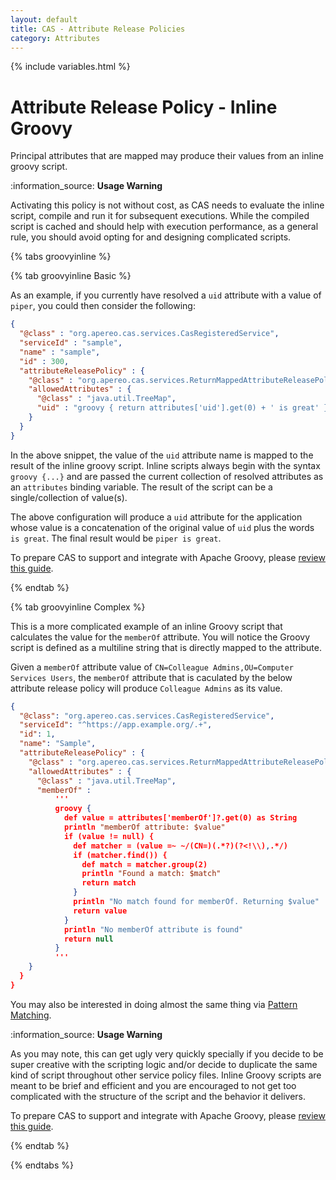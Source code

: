```yaml
---
layout: default
title: CAS - Attribute Release Policies
category: Attributes
---
```


{% include variables.html %}

# Attribute Release Policy - Inline Groovy

Principal attributes that are mapped may produce their values from an inline groovy script. 

<div class="alert alert-info">:information_source: <strong>Usage Warning</strong><p>Activating this policy is not without cost,
as CAS needs to evaluate the inline script, compile and run it for subsequent executions. While the compiled
script is cached and should help with execution performance, as a general rule, you should avoid opting
for and designing complicated scripts.</p></div>

{% tabs groovyinline %}

{% tab groovyinline <i class="fa fa-pencil px-1"></i>Basic %}

As an example, if you currently have resolved a `uid` attribute with a value of `piper`, you could then consider the following:

```json
{
  "@class" : "org.apereo.cas.services.CasRegisteredService",
  "serviceId" : "sample",
  "name" : "sample",
  "id" : 300,
  "attributeReleasePolicy" : {
    "@class" : "org.apereo.cas.services.ReturnMappedAttributeReleasePolicy",
    "allowedAttributes" : {
      "@class" : "java.util.TreeMap",
      "uid" : "groovy { return attributes['uid'].get(0) + ' is great' }"
    }
  }
}
```

In the above snippet, the value of the `uid` attribute name is mapped to the result of the inline groovy script.
Inline scripts always begin with the syntax `groovy {...}` and are passed the current collection of resolved
attributes as an `attributes` binding variable. The result of the script can be a single/collection of value(s).

The above configuration will produce a `uid` attribute for the application whose value is a concatenation of
the original value of `uid` plus the words `is great`. The final result would be `piper is great`.

To prepare CAS to support and integrate with Apache Groovy, please [review this guide](../integration/Apache-Groovy-Scripting.html).

{% endtab %}

{% tab groovyinline <i class="fa fa-gears px-1"></i>Complex %}
              
This is a more complicated example of an inline Groovy script that calculates the value for the `memberOf` attribute. 
You will notice the Groovy script is defined as a multiline string that is directly mapped to the attribute.
     
Given a `memberOf` attribute value of `CN=Colleague Admins,OU=Computer Services Users`, the `memberOf` attribute
that is caculated by the below attribute release policy will produce `Colleague Admins` as its value.

```json
{
  "@class": "org.apereo.cas.services.CasRegisteredService",
  "serviceId": "^https://app.example.org/.+",
  "id": 1,
  "name": "Sample",
  "attributeReleasePolicy" : {
    "@class" : "org.apereo.cas.services.ReturnMappedAttributeReleasePolicy",
    "allowedAttributes" : {
      "@class" : "java.util.TreeMap",
      "memberOf" :
          '''
          groovy {
            def value = attributes['memberOf']?.get(0) as String
            println "memberOf attribute: $value"
            if (value != null) {
              def matcher = (value =~ ~/(CN=)(.*?)(?<!\\),.*/)
              if (matcher.find()) {
                def match = matcher.group(2)
                println "Found a match: $match"
                return match
              }
              println "No match found for memberOf. Returning $value"
              return value
            }
            println "No memberOf attribute is found"
            return null
          }
          '''
    }
  }
}
```
 
You may also be interested in doing almost the same thing via [Pattern Matching](Attribute-Release-Policy-PatternMatching.html).

<div class="alert alert-info">:information_source: <strong>Usage Warning</strong><p>As you may note, this can get ugly very quickly
specially if you decide to be super creative with the scripting logic and/or decide to duplicate the same kind of script
throughout other service policy files. Inline Groovy scripts are meant to be brief and efficient and you are encouraged
to not get too complicated with the structure of the script and the behavior it delivers.</p></div>

To prepare CAS to support and integrate with Apache Groovy, please [review this guide](../integration/Apache-Groovy-Scripting.html).

{% endtab %}

{% endtabs %}

